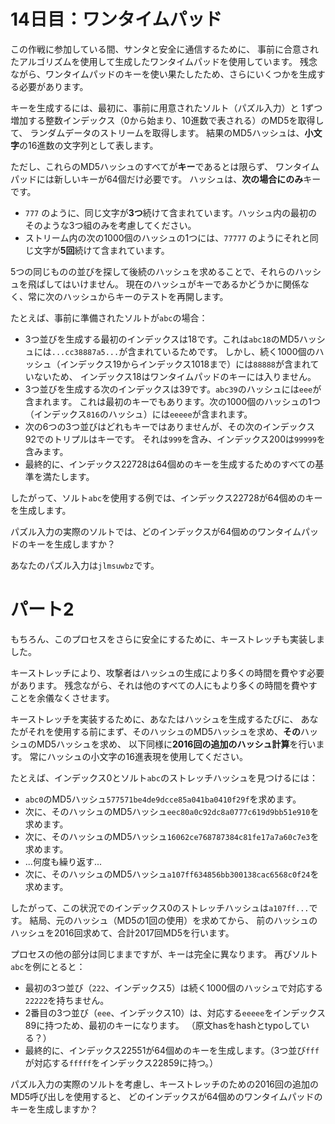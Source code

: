 # 14日目：ワンタイムパッド #

この作戦に参加している間、サンタと安全に通信するために、
事前に合意されたアルゴリズムを使用して生成したワンタイムパッドを使用しています。
残念ながら、ワンタイムパッドのキーを使い果たしたため、さらにいくつかを生成する必要があります。

キーを生成するには、最初に、事前に用意されたソルト（パズル入力）と
1ずつ増加する整数インデックス（0から始まり、10進数で表される）のMD5を取得して、
ランダムデータのストリームを取得します。
結果のMD5ハッシュは、**小文字**の16進数の文字列として表します。

ただし、これらのMD5ハッシュのすべてが**キー**であるとは限らず、
ワンタイムパッドには新しいキーが64個だけ必要です。
ハッシュは、**次の場合にのみ**キーです。

- `777` のように、同じ文字が**3つ**続けて含まれています。ハッシュ内の最初のそのような3つ組のみを考慮してください。
- ストリーム内の次の1000個のハッシュの1つには、`77777` のようにそれと同じ文字が**5回**続けて含まれています。

5つの同じものの並びを探して後続のハッシュを求めることで、それらのハッシュを飛ばしてはいけません。
現在のハッシュがキーであるかどうかに関係なく、常に次のハッシュからキーのテストを再開します。

たとえば、事前に準備されたソルトが`abc`の場合：

- 3つ並びを生成する最初のインデックスは18です。これは`abc18`のMD5ハッシュには`...cc38887a5...`が含まれているためです。
しかし、続く1000個のハッシュ（インデックス19からインデックス1018まで）には`88888`が含まれていないため、
インデックス18はワンタイムパッドのキーには入りません。
- 3つ並びを生成する次のインデックスは39です。`abc39`のハッシュには`eee`が含まれます。
これは最初のキーでもあります。次の1000個のハッシュの1つ（インデックス`816`のハッシュ）には`eeeee`が含まれます。
- 次の6つの3つ並びはどれもキーではありませんが、その次のインデックス92でのトリプルはキーです。
それは`999`を含み、インデックス200は`99999`を含みます。
- 最終的に、インデックス22728は64個めのキーを生成するためのすべての基準を満たします。

したがって、ソルト`abc`を使用する例では、インデックス22728が64個めのキーを生成します。

パズル入力の実際のソルトでは、どのインデックスが64個めのワンタイムパッドのキーを生成しますか？

あなたのパズル入力は`jlmsuwbz`です。

# パート2 #

もちろん、このプロセスをさらに安全にするために、キーストレッチも実装しました。

キーストレッチにより、攻撃者はハッシュの生成により多くの時間を費やす必要があります。
残念ながら、それは他のすべての人にもより多くの時間を費やすことを余儀なくさせます。

キーストレッチを実装するために、あなたはハッシュを生成するたびに、
あなたがそれを使用する前にまず、そのハッシュのMD5ハッシュを求め、**その**ハッシュのMD5ハッシュを求め、
以下同様に**2016回の追加のハッシュ計算**を行います。
常にハッシュの小文字の16進表現を使用してください。

たとえば、インデックス0とソルト`abc`のストレッチハッシュを見つけるには：

- `abc0`のMD5ハッシュ`577571be4de9dcce85a041ba0410f29f`を求めます。
- 次に、そのハッシュのMD5ハッシュ`eec80a0c92dc8a0777c619d9bb51e910`を求めます。
- 次に、そのハッシュのMD5ハッシュ`16062ce768787384c81fe17a7a60c7e3`を求めます。
- ...何度も繰り返す...
- 次に、そのハッシュのMD5ハッシュ`a107ff634856bb300138cac6568c0f24`を求めます。

したがって、この状況でのインデックス0のストレッチハッシュは`a107ff...`です。
結局、元のハッシュ（MD5の1回の使用）を求めてから、
前のハッシュのハッシュを2016回求めて、合計2017回MD5を行います。

プロセスの他の部分は同じままですが、キーは完全に異なります。
再びソルト`abc`を例にとると：

- 最初の3つ並び（`222`、インデックス5）は続く1000個のハッシュで対応する`22222`を持ちません。
- 2番目の3つ並び（`eee`、インデックス10）は、対応する`eeeee`をインデックス89に持つため、最初のキーになります。
（原文hasをhashとtypoしている？）
- 最終的に、インデックス22551が64個めのキーを生成します。（3つ並び`fff`が対応する`fffff`をインデックス22859に持つ。）

パズル入力の実際のソルトを考慮し、キーストレッチのための2016回の追加のMD5呼び出しを使用すると、
どのインデックスが64個めのワンタイムパッドのキーを生成しますか？
